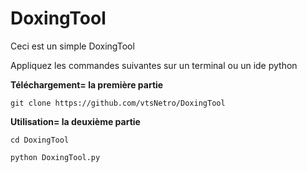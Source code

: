 # DoxingTool
Ceci est un simple DoxingTool

Appliquez les commandes suivantes sur un terminal ou un ide python

**Téléchargement= la première partie**
```
git clone https://github.com/vtsNetro/DoxingTool
```
**Utilisation= la deuxième partie**
```
cd DoxingTool
```
```
python DoxingTool.py
```
